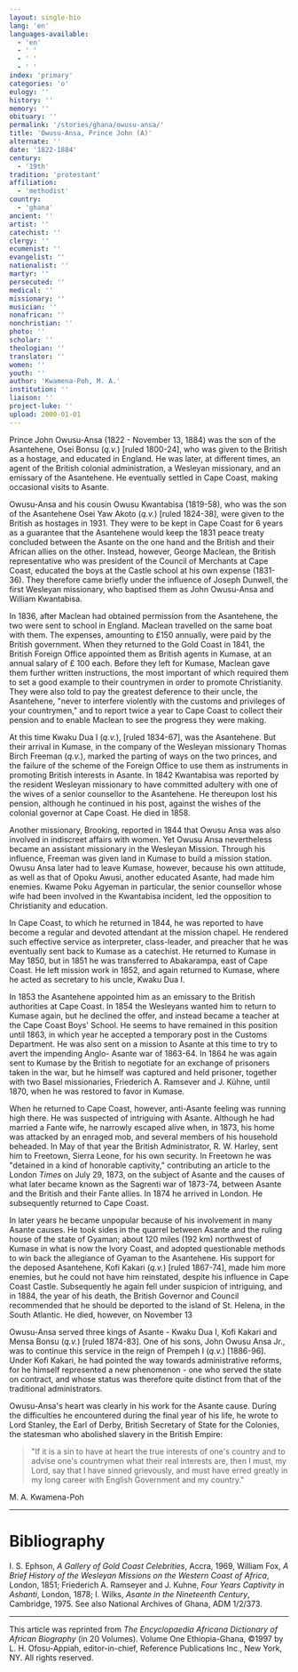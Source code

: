 ```yaml
---
layout: single-bio
lang: 'en'
languages-available:
  - 'en'
  - ' '
  - ' '
  - ' '
index: 'primary'
categories: 'o'
eulogy: ''
history: ''
memory: ''
obituary: ''
permalink: '/stories/ghana/owusu-ansa/'
title: 'Owusu-Ansa, Prince John (A)'
alternate: ''
date: '1822-1884'
century:
  - '19th'
tradition: 'protestant'
affiliation:
  - 'methodist'
country:
  - 'ghana'
ancient: ''
artist: ''
catechist: ''
clergy: ''
ecumenist: ''
evangelist: ''
nationalist: ''
martyr: ''
persecuted: ''
medical: ''
missionary: ''
musician: ''
nonafrican: ''
nonchristian: ''
photo: ''
scholar: ''
theologian: ''
translator: ''
women: ''
youth: ''
author: 'Kwamena-Poh, M. A.'
institution: ''
liaison: ''
project-luke: ''
upload: 2000-01-01
---
```



Prince John Owusu-Ansa (1822 - November 13, 1884) was the son of the Asantehene, Osei Bonsu (*q.v.*) [ruled 1800-24], who was given to the British as a hostage, and educated in England. He was later, at different times, an agent of the British colonial administration, a Wesleyan missionary, and an emissary of the Asantehene. He eventually settled in Cape Coast, making occasional visits to Asante.

Owusu-Ansa and his cousin Owusu Kwantabisa (1819-58), who was the son of the Asantehene Osei Yaw Akoto (*q.v.*) [ruled 1824-38], were given to the British as hostages in 1931. They were to be kept in Cape Coast for 6 years as a guarantee that the Asantehene would keep the 1831 peace treaty concluded between the Asante on the one hand and the British and their African allies on the other. Instead, however, George Maclean, the British representative who was president of the Council of Merchants at Cape Coast, educated the boys at the Castle school at his own expense (1831-36). They therefore came briefly under the influence of Joseph Dunwell, the first Wesleyan missionary, who baptised them as John Owusu-Ansa and William Kwantabisa.

In 1836, after Maclean had obtained permission from the Asantehene, the two were sent to school in England. Maclean travelled on the same boat with them. The expenses, amounting to £150 annually, were paid by the British government. When they returned to the Gold Coast in 1841, the British Foreign Office appointed them as British agents in Kumase, at an annual salary of £ 100 each. Before they left for Kumase, Maclean gave them further written instructions, the most important of which required them to set a good example to their countrymen in order to promote Christianity. They were also told to pay the greatest deference to their uncle, the Asantehene, "never to interfere violently with the customs and privileges of your countrymen," and to report twice a year to Cape Coast to collect their pension and to enable Maclean to see the progress they were making.

At this time Kwaku Dua I (*q.v.*), [ruled 1834-67], was the Asantehene. But their arrival in Kumase, in the company of the Wesleyan missionary Thomas Birch Freeman (*q.v.*), marked the parting of ways on the two princes, and the failure of the scheme of the Foreign Office to use them as instruments in promoting British interests in Asante. In 1842 Kwantabisa was reported by the resident Wesleyan missionary to have committed adultery with one of the wives of a senior counsellor to the Asantehene. He thereupon lost his pension, although he continued in his post, against the wishes of the colonial governor at Cape Coast. He died in 1858.

Another missionary, Brooking, reported in 1844 that Owusu Ansa was also involved in indiscreet affairs with women. Yet Owusu Ansa nevertheless became an assistant missionary in the Wesleyan Mission. Through his influence, Freeman was given land in Kumase to build a mission station. Owusu Ansa later had to leave Kumase, however, because his own attitude, as well as that of Opoku Awusi, another educated Asante, had made him enemies. Kwame Poku Agyeman in particular, the senior counsellor whose wife had been involved in the Kwantabisa incident, led the opposition to Christianity and education.

In Cape Coast, to which he returned in 1844, he was reported to have become a regular and devoted attendant at the mission chapel. He rendered such effective service as interpreter, class-leader, and preacher that he was eventually sent back to Kumase as a catechist. He returned to Kumase in May 1850, but in 1851 he was transferred to Abakarampa, east of Cape Coast. He left mission work in 1852, and again returned to Kumase, where he acted as secretary to his uncle, Kwaku Dua I.

In 1853 the Asantehene appointed him as an emissary to the British authorities at Cape Coast. In 1854 the Wesleyans wanted him to return to Kumase again, but he declined the offer, and instead became a teacher at the Cape Coast Boys' School. He seems to have remained in this position until 1863, in which year he accepted a temporary post in the Customs Department. He was also sent on a mission to Asante at this time to try to avert the impending Anglo- Asante war of 1863-64. In 1864 he was again sent to Kumase by the British to negotiate for an exchange of prisoners taken in the war, but he himself was captured and held prisoner, together with two Basel missionaries, Friederich A. Ramsever and J. Kühne, until 1870, when he was restored to favor in Kumase.

When he returned to Cape Coast, however, anti-Asante feeling was running high there. He was suspected of intriguing with Asante. Although he had married a Fante wife, he narrowly escaped alive when, in 1873, his home was attacked by an enraged mob, and several members of his household beheaded. In May of that year the British Administrator, R. W. Harley, sent him to Freetown, Sierra Leone, for his own security. In Freetown he was "detained in a kind of honorable captivity," contributing an article to the London *Times* on July 29, 1873, on the subject of Asante and the causes of what later became known as the Sagrenti war of 1873-74, between Asante and the British and their Fante allies. In 1874 he arrived in London. He subsequently returned to Cape Coast.

In later years he became unpopular because of his involvement in many Asante causes. He took sides in the quarrel between Asante and the ruling house of the state of Gyaman; about 120 miles (192 km) northwest of Kumase in what is now the Ivory Coast, and adopted questionable methods to win back the allegiance of Gyaman to the Asantehene. His support for the deposed Asantehene, Kofi Kakari (*q.v.*) [ruled 1867-74], made him more enemies, but he could not have him reinstated, despite his influence in Cape Coast Castle. Subsequently he again fell under suspicion of intriguing, and in 1884, the year of his death, the British Governor and Council recommended that he should be deported to the island of St. Helena, in the South Atlantic. He died, however, on November 13

Owusu-Ansa served three kings of Asante - Kwaku Dua I, Kofi Kakari and Mensa Bonsu (*q.v.*) [ruled 1874-83]. One of his sons, John Owusu Ansa Jr., was to continue this service in the reign of Prempeh I (*q.v.*) [1886-96]. Under Kofi Kakari, he had pointed the way towards administrative reforms, for he himself represented a new phenomenon - one who served the state on contract, and whose status was therefore quite distinct from that of the traditional administrators.

Owusu-Ansa's heart was clearly in his work for the Asante cause. During the difficulties he encountered during the final year of his life, he wrote to Lord Stanley, the Earl of Derby, British Secretary of State for the Colonies, the statesman who abolished slavery in the British Empire:

> "If it is a sin to have at heart the true interests of one's country and to advise one's countrymen what their real interests are, then I must, my Lord, say that I have sinned grievously, and must have erred greatly in my long career with English Government and my country."

M. A. Kwamena-Poh

---

# Bibliography

I. S. Ephson, *A Gallery of Gold Coast Celebrities*, Accra, 1969, William Fox, *A Brief History of the Wesleyan Missions on the Western Coast of Africa*, London, 1851; Friederich A. Ramseyer and J. Kuhne, *Four Years Captivity in Ashanti*, London, 1878; I. Wilks, *Asante in the Nineteenth Century*, Cambridge, 1975. See also National Archives of Ghana, ADM 1/2/373.

---

This article was reprinted from *The Encyclopaedia Africana Dictionary of African Biography* (in 20 Volumes). Volume One Ethiopia-Ghana, &copy;1997 by L. H. Ofosu-Appiah, editor-in-chief, Reference Publications Inc., New York, NY. All rights reserved.